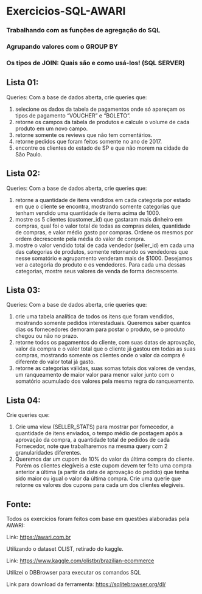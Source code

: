 # Exercicios-SQL-AWARI

### Trabalhando com as funções de agregação do SQL

### Agrupando valores com o GROUP BY

### Os tipos de JOIN: Quais são e como usá-los! (SQL SERVER)


## Lista 01:
Queries:
Com a base de dados aberta, crie queries que:

1. selecione os dados da tabela de pagamentos onde só apareçam os tipos de pagamento “VOUCHER” e “BOLETO”.
2. retorne os campos da tabela de produtos e calcule o volume de cada produto em um novo campo.
3. retorne somente os reviews que não tem comentários.
4. retorne pedidos que foram feitos somente no ano de 2017.
5. encontre os clientes do estado de SP e que não morem na cidade de São Paulo.

## Lista 02:
Queries:
Com a base de dados aberta, crie queries que:

1. retorne a quantidade de itens vendidos em cada categoria por estado em que o cliente se encontra, mostrando somente categorias que tenham vendido uma quantidade de items acima de 1000.
2. mostre os 5 clientes (customer_id) que gastaram mais dinheiro em compras, qual foi o valor total de todas as compras deles, quantidade de compras, e valor médio gasto por compras. Ordene os mesmos por ordem decrescente pela média do valor de compra.
3. mostre o valor vendido total de cada vendedor (seller_id) em cada uma das categorias de produtos, somente retornando os vendedores que nesse somatório e agrupamento venderam mais de $1000. Desejamos ver a categoria do produto e os vendedores. Para cada uma dessas categorias, mostre seus valores de venda de forma decrescente.

## Lista 03:
Queries:
Com a base de dados aberta, crie queries que:

1. crie uma tabela analítica de todos os itens que foram vendidos, mostrando somente pedidos interestaduais. Queremos saber quantos dias os fornecedores demoram para postar o produto, se o produto chegou ou não no prazo.
2. retorne todos os pagamentos do cliente, com suas datas de aprovação, valor da compra e o valor total que o cliente já gastou em todas as suas compras, mostrando somente os clientes onde o valor da compra é diferente do valor total já gasto.
3. retorne as categorias válidas, suas somas totais dos valores de vendas, um ranqueamento de maior valor para menor valor junto com o somatório acumulado dos valores pela mesma regra do ranqueamento.

## Lista 04:
Crie queries que:

1. Crie uma view (SELLER_STATS) para mostrar por fornecedor, a quantidade de itens enviados, o tempo médio de postagem após a aprovação da compra, a quantidade total de pedidos de cada Fornecedor, note que trabalharemos na mesma query com 2 granularidades diferentes.
2. Queremos dar um cupom de 10% do valor da última compra do cliente. Porém os clientes elegíveis a este cupom devem ter feito uma compra anterior a última (a partir da data de aprovação do pedido) que tenha sido maior ou igual o valor da última compra. Crie uma querie que retorne os valores dos cupons para cada um dos clientes elegíveis.


## Fonte:
Todos os exercícios foram feitos com base em questões alaboradas pela AWARI:

Link: https://awari.com.br

Utilizando o dataset OLIST, retirado do kaggle.

Link: https://www.kaggle.com/olistbr/brazilian-ecommerce

Utilizei o DBBrowser para executar os comandos SQL

Link para download da ferramenta: https://sqlitebrowser.org/dl/
